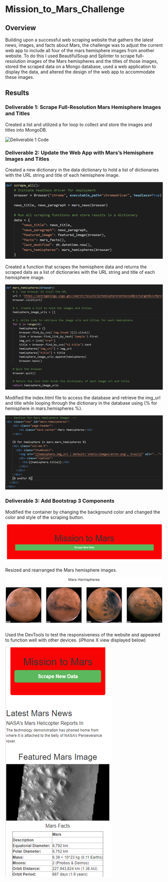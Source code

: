 # Mission_to_Mars_Challenge
## Overview
Building upon a successful web scraping website that gathers the latest news, images, and facts about Mars, the challenge was to adjust the current web app to include all four of the mars hemisphere images from another website. To do this I used BeautifulSoup and Splinter to scrape full-resolution images of the Mars hemispheres and the titles of those images, stored the scraped data on a Mongo database, used a web application to display the data, and altered the design of the web app to accommodate these images.

## Results

### Deliverable 1: Scrape Full-Resolution Mars Hemisphere Images and Titles

Created a list and utilized a for loop to collect and store the images and titles into MongoDB.

![Deliverable 1 Code](https://github.com/RyanWhited/Mission-to-Mars/blob/main/README_Images/deliverable-2(1)deliverable-1.png)

### Deliverable 2: Update the Web App with Mars’s Hemisphere Images and Titles

Created a new dictionary in the data dictionary to hold a list of dictionaries with the URL string and title of each hemisphere image. 

![Deliverable 2 Code](https://github.com/RyanWhited/Mission-to-Mars/blob/main/README_Images/deliverable-2(1).png)

Created a function that scrapes the hemisphere data and returns the scraped data as a list of dictionaries with the URL string and title of each hemisphere image.

![Deliverable 2 Code](https://github.com/RyanWhited/Mission-to-Mars/blob/main/README_Images/deliverable-2.png)

Modified the index.html file to access the database and retrieve the img_url and title while looping through the dictionary in the database using {% for hemisphere in mars.hemispheres %}.

![Deliverable 2 Code](https://github.com/RyanWhited/Mission-to-Mars/blob/main/README_Images/deliverable-2(2).png)

### Deliverable 3: Add Bootstrap 3 Components

Modified the container by changing the background color and changed the color and style of the scraping button.

![Deliverable 3 Code](https://github.com/RyanWhited/Mission-to-Mars/blob/main/README_Images/deliverable-3(1).png)

Resized and rearranged the Mars hemisphere images.

![Deliverable 3 Code](https://github.com/RyanWhited/Mission-to-Mars/blob/main/README_Images/deliverable-3(2).png)

Used the DevTools to test the responsiveness of the website and appeared to function well with other devices.
(iPhone X view displayed below)

![Deliverable 3 Code](https://github.com/RyanWhited/Mission-to-Mars/blob/main/README_Images/deliverable-3(3).png)





 
     
